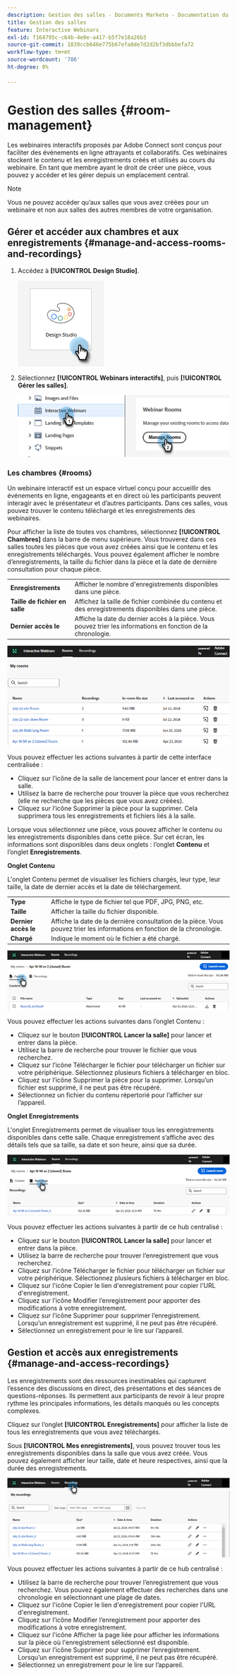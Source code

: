 ```yaml
---
description: Gestion des salles - Documents Marketo - Documentation du produit
title: Gestion des salles
feature: Interactive Webinars
exl-id: f164795c-c64b-4e0e-a417-b5f7e18a26b3
source-git-commit: 1839ccb646e775b67efa8de7d2d2bf3dbbbefa72
workflow-type: tm+mt
source-wordcount: '786'
ht-degree: 0%

---
```


# Gestion des salles {#room-management}

Les webinaires interactifs proposés par Adobe Connect sont conçus pour faciliter des événements en ligne attrayants et collaboratifs. Ces webinaires stockent le contenu et les enregistrements créés et utilisés au cours du webinaire. En tant que membre ayant le droit de créer une pièce, vous pouvez y accéder et les gérer depuis un emplacement central.

>[!NOTE]
>
>Vous ne pouvez accéder qu’aux salles que vous avez créées pour un webinaire et non aux salles des autres membres de votre organisation.

## Gérer et accéder aux chambres et aux enregistrements {#manage-and-access-rooms-and-recordings}

1. Accédez à **[!UICONTROL Design Studio]**.

   ![](assets/room-management-1.png)

1. Sélectionnez **[!UICONTROL Webinars interactifs]**, puis **[!UICONTROL Gérer les salles]**.

   ![](assets/room-management-2.png)

### Les chambres {#rooms}

Un webinaire interactif est un espace virtuel conçu pour accueillir des événements en ligne, engageants et en direct où les participants peuvent interagir avec le présentateur et d’autres participants. Dans ces salles, vous pouvez trouver le contenu téléchargé et les enregistrements des webinaires.

Pour afficher la liste de toutes vos chambres, sélectionnez **[!UICONTROL Chambres]** dans la barre de menu supérieure. Vous trouverez dans ces salles toutes les pièces que vous avez créées ainsi que le contenu et les enregistrements téléchargés. Vous pouvez également afficher le nombre d’enregistrements, la taille du fichier dans la pièce et la date de dernière consultation pour chaque pièce.

<table><tbody>
  <tr>
    <td><b>Enregistrements</td>
    <td>Afficher le nombre d'enregistrements disponibles dans une pièce.</td>
  </tr>
  <tr>
    <td><b>Taille de fichier en salle</td>
    <td>Affichez la taille de fichier combinée du contenu et des enregistrements disponibles dans une pièce.</td>
  </tr>
  <tr>
    <td><b>Dernier accès le</td>
    <td>Affiche la date du dernier accès à la pièce. Vous pouvez trier les informations en fonction de la chronologie.</td>
  </tr>
</tbody>
</table>

![](assets/room-management-3.png)

Vous pouvez effectuer les actions suivantes à partir de cette interface centralisée :

* Cliquez sur l’icône de la salle de lancement pour lancer et entrer dans la salle.
* Utilisez la barre de recherche pour trouver la pièce que vous recherchez (elle ne recherche que les pièces que vous avez créées).
* Cliquez sur l’icône Supprimer la pièce pour la supprimer. Cela supprimera tous les enregistrements et fichiers liés à la salle.

Lorsque vous sélectionnez une pièce, vous pouvez afficher le contenu ou les enregistrements disponibles dans cette pièce. Sur cet écran, les informations sont disponibles dans deux onglets : l’onglet **Contenu** et l’onglet **Enregistrements**.

**Onglet Contenu**

L&#39;onglet Contenu permet de visualiser les fichiers chargés, leur type, leur taille, la date de dernier accès et la date de téléchargement.

<table><tbody>
  <tr>
    <td><b>Type</td>
    <td>Affiche le type de fichier tel que PDF, JPG, PNG, etc.</td>
  </tr>
  <tr>
    <td><b>Taille</td>
    <td>Afficher la taille du fichier disponible.</td>
  </tr>
  <tr>
    <td><b>Dernier accès le</td>
    <td>Affiche la date de la dernière consultation de la pièce. Vous pouvez trier les informations en fonction de la chronologie.</td>
  </tr>
  <tr>
    <td><b>Chargé</td>
    <td>Indique le moment où le fichier a été chargé.</td>
  </tr>
</tbody>
</table>

![](assets/room-management-4.png)

Vous pouvez effectuer les actions suivantes dans l’onglet Contenu :

* Cliquez sur le bouton **[!UICONTROL Lancer la salle]** pour lancer et entrer dans la pièce.
* Utilisez la barre de recherche pour trouver le fichier que vous recherchez.
* Cliquez sur l’icône Télécharger le fichier pour télécharger un fichier sur votre périphérique. Sélectionnez plusieurs fichiers à télécharger en bloc.
* Cliquez sur l’icône Supprimer la pièce pour la supprimer. Lorsqu’un fichier est supprimé, il ne peut pas être récupéré.
* Sélectionnez un fichier du contenu répertorié pour l’afficher sur l’appareil.

**Onglet Enregistrements**

L&#39;onglet Enregistrements permet de visualiser tous les enregistrements disponibles dans cette salle. Chaque enregistrement s’affiche avec des détails tels que sa taille, sa date et son heure, ainsi que sa durée.

![](assets/room-management-5.png)

Vous pouvez effectuer les actions suivantes à partir de ce hub centralisé :

* Cliquez sur le bouton **[!UICONTROL Lancer la salle]** pour lancer et entrer dans la pièce.
* Utilisez la barre de recherche pour trouver l’enregistrement que vous recherchez.
* Cliquez sur l’icône Télécharger le fichier pour télécharger un fichier sur votre périphérique. Sélectionnez plusieurs fichiers à télécharger en bloc.
* Cliquez sur l&#39;icône Copier le lien d&#39;enregistrement pour copier l&#39;URL d&#39;enregistrement.
* Cliquez sur l’icône Modifier l’enregistrement pour apporter des modifications à votre enregistrement.
* Cliquez sur l’icône Supprimer pour supprimer l’enregistrement. Lorsqu’un enregistrement est supprimé, il ne peut pas être récupéré.
* Sélectionnez un enregistrement pour le lire sur l’appareil.

## Gestion et accès aux enregistrements {#manage-and-access-recordings}

Les enregistrements sont des ressources inestimables qui capturent l’essence des discussions en direct, des présentations et des séances de questions-réponses. Ils permettent aux participants de revoir à leur propre rythme les principales informations, les détails manqués ou les concepts complexes.

Cliquez sur l’onglet **[!UICONTROL Enregistrements]** pour afficher la liste de tous les enregistrements que vous avez téléchargés.

Sous **[!UICONTROL Mes enregistrements]**, vous pouvez trouver tous les enregistrements disponibles dans la salle que vous avez créée. Vous pouvez également afficher leur taille, date et heure respectives, ainsi que la durée des enregistrements.

![](assets/room-management-6.png)

Vous pouvez effectuer les actions suivantes à partir de ce hub centralisé :

* Utilisez la barre de recherche pour trouver l’enregistrement que vous recherchez. Vous pouvez également effectuer des recherches dans une chronologie en sélectionnant une plage de dates.
* Cliquez sur l&#39;icône Copier le lien d&#39;enregistrement pour copier l&#39;URL d&#39;enregistrement.
* Cliquez sur l’icône Modifier l’enregistrement pour apporter des modifications à votre enregistrement.
* Cliquez sur l&#39;icône Afficher la page liée pour afficher les informations sur la pièce où l&#39;enregistrement sélectionné est disponible.
* Cliquez sur l’icône Supprimer pour supprimer l’enregistrement. Lorsqu’un enregistrement est supprimé, il ne peut pas être récupéré.
* Sélectionnez un enregistrement pour le lire sur l’appareil.
